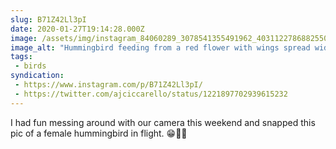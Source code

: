 ```yaml
---
slug: B71Z42Ll3pI
date: 2020-01-27T19:14:28.000Z
image: /assets/img/instagram_84060289_3078541355491962_4031122786882550801_n_17949184939312331.jpg
image_alt: "Hummingbird feeding from a red flower with wings spread wide."
tags:
 - birds
syndication:
 - https://www.instagram.com/p/B71Z42Ll3pI/
 - https://twitter.com/ajciccarello/status/1221897702939615232
---
```


I had fun messing around with our camera this weekend and snapped this pic of a female hummingbird in flight. 😁🐥🌹

